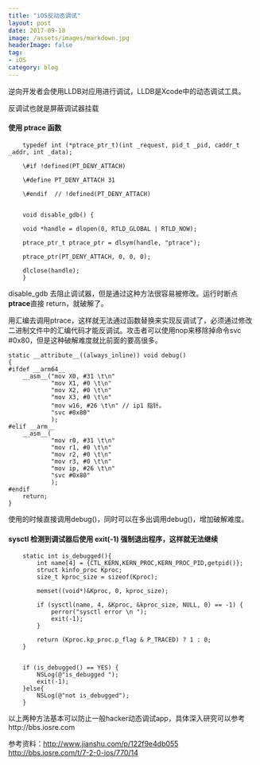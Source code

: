 ```yaml
---
title: "iOS反动态调试"
layout: post
date: 2017-09-18
image: /assets/images/markdown.jpg
headerImage: false
tag:
- iOS
category: blog
---
```



逆向开发者会使用LLDB对应用进行调试，LLDB是Xcode中的动态调试工具。

反调试也就是屏蔽调试器挂载

#### 使用 ptrace 函数

		typedef int (*ptrace_ptr_t)(int _request, pid_t _pid, caddr_t _addr, int _data);
		
		\#if !defined(PT_DENY_ATTACH)
		
		\#define PT_DENY_ATTACH 31
		
		\#endif  // !defined(PT_DENY_ATTACH)
		
		
		void disable_gdb() {
		
	    void *handle = dlopen(0, RTLD_GLOBAL | RTLD_NOW);
	    
	    ptrace_ptr_t ptrace_ptr = dlsym(handle, "ptrace");
	    
	    ptrace_ptr(PT_DENY_ATTACH, 0, 0, 0);
	    
	    dlclose(handle);
		}
	
	
disable_gdb 去阻止调试器，但是通过这种方法很容易被修改。运行时断点**ptrace**直接 return，就破解了。

用汇编去调用ptrace，这样就无法通过函数替换来实现反调试了，必须通过修改二进制文件中的汇编代码才能反调试。攻击者可以使用nop来移除掉命令svc #0x80，但是这种破解难度就比前面的要高很多。

	static __attribute__((always_inline)) void debug()
	{
	#ifdef __arm64__
	    __asm__("mov X0, #31 \t\n"
	            "mov X1, #0 \t\n"
	            "mov X2, #0 \t\n"
	            "mov X3, #0 \t\n"
	            "mov w16, #26 \t\n" // ip1 指针。
	            "svc #0x80"
	            );
	#elif __arm__
	    __asm__(
	            "mov r0, #31 \t\n"
	            "mov r1, #0 \t\n"
	            "mov r2, #0 \t\n"
	            "mov r3, #0 \t\n"
	            "mov ip, #26 \t\n"
	            "svc #0x80"
	            );
	#endif
	    return;
	}


使用的时候直接调用debug()，同时可以在多出调用debug()，增加破解难度。



#### sysctl 检测到调试器后使用 exit(-1) 强制退出程序，这样就无法继续

	
		static int is_debugged(){
		    int name[4] = {CTL_KERN,KERN_PROC,KERN_PROC_PID,getpid()};
		    struct kinfo_proc Kproc;
		    size_t kproc_size = sizeof(Kproc);
		    
		    memset((void*)&Kproc, 0, kproc_size);
		    
		    if (sysctl(name, 4, &Kproc, &kproc_size, NULL, 0) == -1) {
		        perror("sysctl error \n ");
		        exit(-1);
		    }
		    
		    return (Kproc.kp_proc.p_flag & P_TRACED) ? 1 : 0;
		}
		
		
		if (is_debugged() == YES) {
	        NSLog(@"is_debugged ");
	        exit(-1);
	    }else{
	        NSLog(@"not is_debugged");
	    }


以上两种方法基本可以防止一般hacker动态调试app，具体深入研究可以参考http://bbs.iosre.com


参考资料：http://www.jianshu.com/p/122f9e4db055
		http://bbs.iosre.com/t/7-2-0-ios/770/14
